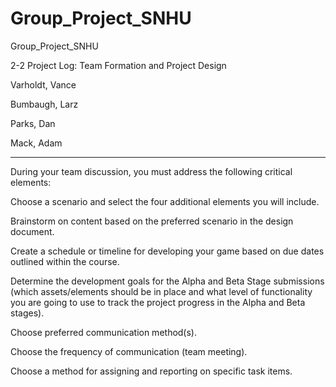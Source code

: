 # Group_Project_SNHU
Group_Project_SNHU

2-2 Project Log: Team Formation and Project Design

Varholdt, Vance

Bumbaugh, Larz

Parks, Dan

Mack, Adam

----------------------------------------------------------------------------------------------------------------------------------------------------------------------------------------------------------------------------------------------------------------------------------

During your team discussion, you must address the following critical elements:

Choose a scenario and select the four additional elements you will include.

Brainstorm on content based on the preferred scenario in the design document.

Create a schedule or timeline for developing your game based on due dates outlined within the course.

Determine the development goals for the Alpha and Beta Stage submissions (which assets/elements should be in place and what level of functionality you are going to use to track the project progress in the Alpha and Beta stages).

Choose preferred communication method(s).

Choose the frequency of communication (team meeting).

Choose a method for assigning and reporting on specific task items.
